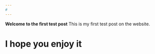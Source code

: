 ```yaml
---
#
---
```


**Welcome to the first test post**
This is my first test post on the website.

# I hope you enjoy it

